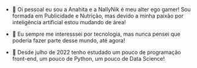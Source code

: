 - 👋 
Oi pessoal eu sou a Anahita e a NallyNik é meu alter ego gamer!
Sou formada em Publicidade e Nutrição, mas devido a minha paixão por inteligência artificial estou mudando de área!

- 👀 
Eu sempre me interesssei por tecnologia, mas nunca pensei que poderia fazer parte desse mundo, até agora!

- 🌱 
Desde julho de 2022 tenho estudado um pouco de programação front-end, um pouco de Python, um pouco de Data Science!




<!---
NallyNik/NallyNik is a ✨ special ✨ repository because its `README.md` (this file) appears on your GitHub profile.
You can click the Preview link to take a look at your changes.
--->
